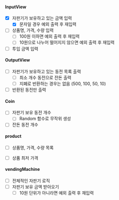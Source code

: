 #### InputView
- [x] 자판기가 보유하고 있는 금액 입력
  - [x] 문자일 경우 예외 출력 후 재입력
- [ ] 상품명, 가격, 수량 입력
  - [ ] 100원 이하면 예외 출력 후 재입력
  - [ ] 10원으로 나누어 떨어지지 않으면 예외 출력 후 재입력
- [ ] 투입 금액 입력

#### OutputView
- [ ] 자판기가 보유하고 있는 동전 목록 출력
  - [ ] 최소 개수 동전으로 잔돈 출력
  - [ ] 지폐로 반환하는 경우는 없음 (500, 100, 50, 10)
- [ ] 반환된 동전만 출력

#### Coin
- [ ] 자판기 보유 동전 개수
  - [ ] Random 함수로 무작위 생성
- [ ] 잔돈 동전 개수

#### product
- [ ] 상품명, 가격, 수량 목록
- [ ] 상품 최저 가격 


#### vendingMachine
- [ ] 전체적인 자판기 로직
- [ ] 자판기 보유 금액 받아오기
  - [ ] 10원 단위가 아니라면 예외 출력 후 재입력
